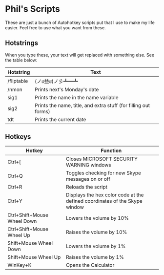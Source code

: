 # Phil's Scripts

These are just a bunch of Autohotkey scripts put that I use to make my life easier. Feel free to use what you want from these.

## Hotstrings

When you type these, your text will get replaced with something else. See the table below:

|Hotstring |Text                                                            |
|----------|----------------------------------------------------------------|
|/fliptable|(ノಠ益ಠ)ノ彡┻━┻                                                 |
|/nmon     |Prints next's Monday's date                                     |
|sig1      |Prints the name in the name variable                            |
|sig2      |Prints the name, title, and extra stuff (for filling out forms) |
|tdt       |Prints the current date                                         |

## Hotkeys

|Hotkey                     |Function                                                                   |
|---------------------------|---------------------------------------------------------------------------|
|Ctrl+[                     |Closes MICROSOFT SECURITY WARNING windows                                  |
|Ctrl+Q                     |Toggles checking for new Skype messages on or off                          |
|Ctrl+R                     |Reloads the script                                                         |
|Ctrl+Y                     |Displays the hex color code at the defined coordinates of the Skype window |
|Ctrl+Shift+Mouse Wheel Down|Lowers the volume by 10%                                                   |
|Ctrl+Shift+Mouse Wheel Up  |Raises the volume by 10%                                                   |
|Shift+Mouse Wheel Down     |Lowers the volume by 1%                                                    |
|Shift+Mouse Wheel Up       |Raises the volume by 1%                                                    |
|WinKey+K                   |Opens the Calculator                                                       |
